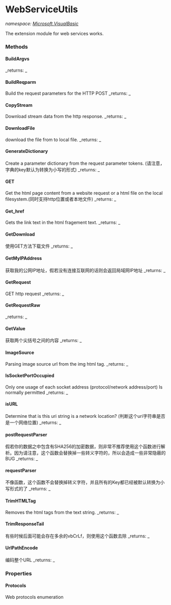 ﻿
# WebServiceUtils
_namespace: [Microsoft.VisualBasic](N-Microsoft.VisualBasic.md)_

The extension module for web services works.

### Methods

#### BuildArgvs

_returns: _
#### BuildReqparm
Build the request parameters for the HTTP POST
_returns: _
#### CopyStream
Download stream data from the http response.
_returns: _
#### DownloadFile
download the file from to local file.
_returns: _
#### GenerateDictionary
Create a parameter dictionary from the request parameter tokens.
 (请注意，字典的key默认为转换为小写的形式)
_returns: _
#### GET
Get the html page content from a website request or a html file on the local filesystem.(同时支持http位置或者本地文件)
_returns: _
#### Get_href
Gets the link text in the html fragement text.
_returns: _
#### GetDownload
使用GET方法下载文件
_returns: _
#### GetMyIPAddress
获取我的公网IP地址，假若没有连接互联网的话则会返回局域网IP地址
_returns: _
#### GetRequest
GET http request
_returns: _
#### GetRequestRaw

_returns: _
#### GetValue
获取两个尖括号之间的内容
_returns: _
#### ImageSource
Parsing image source url from the img html tag.
_returns: _
#### IsSocketPortOccupied
Only one usage of each socket address (protocol/network address/port) Is normally permitted
_returns: _
#### isURL
Determine that is this uri string is a network location?
 (判断这个uri字符串是否是一个网络位置)
_returns: _
#### postRequestParser
假若你的数据之中包含有SHA256的加密数据，则非常不推荐使用这个函数进行解析。因为请注意，这个函数会替换掉一些转义字符的，所以会造成一些非常隐蔽的BUG
_returns: _
#### requestParser
不像函数，这个函数不会替换掉转义字符，并且所有的Key都已经被默认转换为小写形式的了
_returns: _
#### TrimHTMLTag
Removes the html tags from the text string.
_returns: _
#### TrimResponseTail
有些时候后面可能会存在多余的vbCrLf，则使用这个函数去除
_returns: _
#### UrlPathEncode
编码整个URL
_returns: _


### Properties

#### Protocols
Web protocols enumeration

